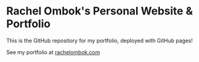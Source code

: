 # Rachel Ombok's Personal Website &amp; Portfolio

This is the GitHub repository for my portfolio, deployed with GitHub pages!

See my portfolio at [rachelombok.com](https://rachelombok.com)

